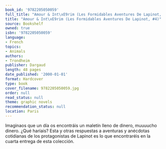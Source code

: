 ```yaml
---
book_id: '9782205050059'
full_title: "Amour & Int\xE9rim (Les Formidables Aventures De Lapinot, #4)"
title: "Amour & Int\xE9rim (Les Formidables Aventures De Lapinot, #4)"
source: Bookshelf
owned: true
isbn: '9782205050059'
language:
- French
topics:
- Animals
authors:
- Trondheim
publisher: Dargaud
length: 48 pages
date_published: '2000-01-01'
format: Hardcover
type: book
cover_filename: 9782205050059.jpg
order: null
read_status: null
theme: graphic novels
recommendation_status: null
location: Paris
---
```

Imaginaos que un día os encontráis un maletín lleno de dinero, muuuucho dinero.
¿Qué haríais?
Esta y otras respuestas a aventuras y anécdotas cotidianas de los protagonistas de Lapinot es lo que encontraréis en la cuarta entrega de esta colección.
